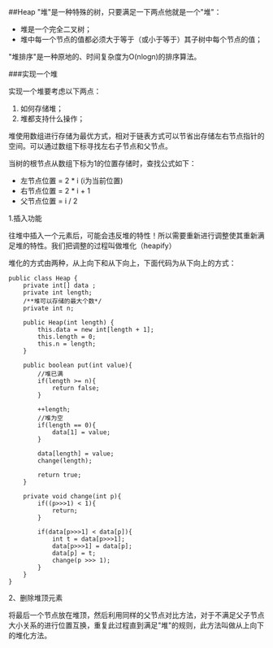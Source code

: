 ##Heap
"堆"是一种特殊的树，只要满足一下两点他就是一个"堆"：

- 堆是一个完全二叉树；
- 堆中每一个节点的值都必须大于等于（或小于等于）其子树中每个节点的值；

"堆排序"是一种原地的、时间复杂度为O(nlogn)的排序算法。

###实现一个堆

实现一个堆要考虑以下两点：

1. 如何存储堆；
2. 堆都支持什么操作；

堆使用数组进行存储为最优方式，相对于链表方式可以节省出存储左右节点指针的空间。可以通过数组下标寻找左右子节点和父节点。

当树的根节点从数组下标为1的位置存储时，查找公式如下：

- 左节点位置 = 2 * i (i为当前位置)
- 右节点位置 = 2 * i + 1
- 父节点位置 = i / 2

1.插入功能

往堆中插入一个元素后，可能会违反堆的特性！所以需要重新进行调整使其重新满足堆的特性。我们把调整的过程叫做堆化（heapify）

堆化的方式由两种，从上向下和从下向上，下面代码为从下向上的方式：

    public class Heap {
        private int[] data ;
        private int length;
        /**堆可以存储的最大个数*/
        private int n;
    
        public Heap(int length) {
            this.data = new int[length + 1];
            this.length = 0;
            this.n = length;
        }
    
        public boolean put(int value){
            //堆已满
            if(length >= n){
                return false;
            }
    
            ++length;
            //堆为空
            if(length == 0){
                data[1] = value;
            }
    
            data[length] = value;
            change(length);
    
            return true;
        }
    
        private void change(int p){
            if((p>>>1) < 1){
                return;
            }
    
            if(data[p>>>1] < data[p]){
                int t = data[p>>>1];
                data[p>>>1] = data[p];
                data[p] = t;
                change(p >>> 1);
            }
        }
    }

2、删除堆顶元素

将最后一个节点放在堆顶，然后利用同样的父节点对比方法，对于不满足父子节点大小关系的进行位置互换，重复此过程直到满足"堆"的规则，此方法叫做从上向下的堆化方法。


